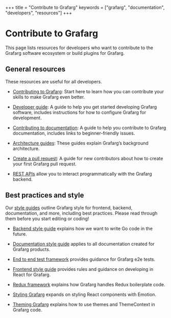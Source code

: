 +++
title = "Contribute to Grafarg"
keywords = ["grafarg", "documentation", "developers", "resources"]
+++

# Contribute to Grafarg

This page lists resources for developers who want to contribute to the Grafarg software ecosystem or build plugins for Grafarg.

## General resources

These resources are useful for all developers.

- [Contributing to Grafarg](https://github.com/famarks/grafarg/blob/master/CONTRIBUTING.md): Start here to learn how you can contribute your skills to make Grafarg even better.

- [Developer guide](https://github.com/famarks/grafarg/blob/master/contribute/developer-guide.md): A guide to help you get started developing Grafarg software, includes instructions for how to configure Grafarg for development.

- [Contributing to documentation](https://github.com/famarks/grafarg/blob/master/contribute/documentation.md): A guide to help you contribute to Grafarg documentation, includes links to beginner-friendly issues.

- [Architecture guides](https://github.com/famarks/grafarg/tree/master/contribute/architecture): These guides explain Grafarg’s background architecture.

- [Create a pull request](https://github.com/famarks/grafarg/blob/master/contribute/create-pull-request.md): A guide for new contributors about how to create your first Grafarg pull request.

- [REST APIs](https://grafarg.com/docs/grafarg/latest/http_api/) allow you to interact programmatically with the Grafarg backend.

## Best practices and style

Our [style guides](https://github.com/famarks/grafarg/tree/master/contribute/style-guides) outline Grafarg style for frontend, backend, documentation, and more, including best practices. Please read through them before you start editing or coding!

- [Backend style guide](https://github.com/famarks/grafarg/blob/master/contribute/style-guides/backend.md) explains how we want to write Go code in the future.

- [Documentation style guide](https://github.com/famarks/grafarg/blob/master/contribute/style-guides/documentation-style-guide.md) applies to all documentation created for Grafarg products.

- [End to end test framework](https://github.com/famarks/grafarg/blob/master/contribute/style-guides/e2e.md) provides guidance for Grafarg e2e tests.

- [Frontend style guide](https://github.com/famarks/grafarg/blob/master/contribute/style-guides/frontend.md) provides rules and guidance on developing in React for Grafarg.

- [Redux framework](https://github.com/famarks/grafarg/blob/master/contribute/style-guides/redux.md) explains how Grafarg handles Redux boilerplate code.

- [Styling Grafarg](https://github.com/famarks/grafarg/blob/master/contribute/style-guides/styling.md) expands on styling React components with Emotion.

- [Theming Grafarg](https://github.com/famarks/grafarg/blob/master/contribute/style-guides/themes.md) explains how to use themes and ThemeContext in Grafarg code.
